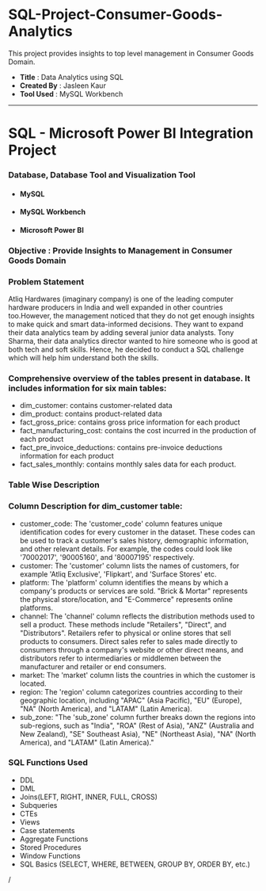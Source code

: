 # SQL-Project-Consumer-Goods-Analytics
This project provides insights to top level management in Consumer Goods Domain.

<ul>
  <li><b>Title</b>&nbsp:&nbspData Analytics using SQL
  <li><b>Created By</b>&nbsp:&nbspJasleen Kaur
  <li><b>Tool Used</b>&nbsp:&nbspMySQL Workbench
 </ul>
 
 <hr>
 
 <h1>SQL - Microsoft Power BI Integration Project</h1>
 <h3>Database, Database Tool and Visualization Tool</h3>
 <ul>
  <li><h4>MySQL</h2></li>
  <li><h4>MySQL Workbench</h2></li>
  <li><h4>Microsoft Power BI</h2></li>
  </ul>
  
  <h3>Objective : Provide Insights to Management in Consumer Goods Domain</h3>
  <h3>Problem Statement</h3>
  <p>Atliq Hardwares (imaginary company) is one of the leading computer hardware producers in India and well expanded in other
  countries too.However, the management noticed that they do not get enough insights to make quick and smart data-informed decisions.
  They want to expand their data analytics team by adding several junior data analysts. Tony Sharma, their data analytics director 
  wanted to hire someone who is good at both tech and soft skills. Hence, he decided to conduct a SQL challenge which will 
  help him understand both the skills.
</p>
    
  <h3>Comprehensive overview of the tables present in database. It includes information for six main tables:</h3>
<ul>
<li> dim_customer: contains customer-related data</li>
<li> dim_product: contains product-related data</li>
<li>fact_gross_price: contains gross price information for each product</li>
<li> fact_manufacturing_cost: contains the cost incurred in the production of each product</li>
<li> fact_pre_invoice_deductions: contains pre-invoice deductions information for each product</li>
<li> fact_sales_monthly: contains monthly sales data for each product.</li>
 </ul> 

<h3>Table Wise Description</h3>
  <h3>Column Description for dim_customer table:</h3>
<ul>
  <li>customer_code: The 'customer_code' column features unique identification codes for every customer in the dataset. These codes can be used to track a customer's sales 		history, demographic information, and other relevant details. For example, the codes could look like '70002017', '90005160', and '80007195' respectively.
</li>
  <li>customer: The 'customer' column lists the names of customers, for example 'Atliq Exclusive', 'Flipkart', and 'Surface Stores' etc.</li>
  <li> platform: The 'platform' column identifies the means by which a company's products or services are sold. "Brick & Mortar" represents the physical store/location, and 			"E-Commerce" represents online platforms.</li>
  <li>channel: The 'channel' column reflects the distribution methods used to sell a product. These methods include "Retailers", "Direct", and "Distributors". Retailers 				refer to physical or online stores that sell products to consumers. Direct sales refer to sales made directly to consumers through a company's website or other direct means, and distributors refer to intermediaries or middlemen between the manufacturer and retailer or end consumers.</li>
<li>market: The 'market' column lists the countries in which the customer is located.</li>
<li>region: The 'region' column categorizes countries according to their geographic location, including "APAC" (Asia Pacific), "EU" (Europe), "NA" (North America), and 			    "LATAM" (Latin America).</li>
<li>sub_zone: "The 'sub_zone' column further breaks down the regions into sub-regions, such as "India", "ROA" (Rest of Asia), "ANZ" (Australia and New Zealand), "SE" 				  Southeast Asia), "NE" (Northeast Asia), "NA" (North America), and "LATAM" (Latin America)."</li>

</ul>
  
  <h3>SQL Functions Used</h3>
  <ul>
  <li>DDL</li>
  <li>DML</li>
  <li>Joins(LEFT, RIGHT, INNER, FULL, CROSS)</li>
  <li>Subqueries</li>
  <li>CTEs</li>
  <li>Views</li>
  <li>Case statements</li>
  <li>Aggregate Functions</li>
  <li>Stored Procedures</li>
  <li>Window Functions</li>
  <li>SQL Basics (SELECT, WHERE, BETWEEN, GROUP BY, ORDER BY, etc.)</li>
  </ul>
  
  
  
  
  
  
/
